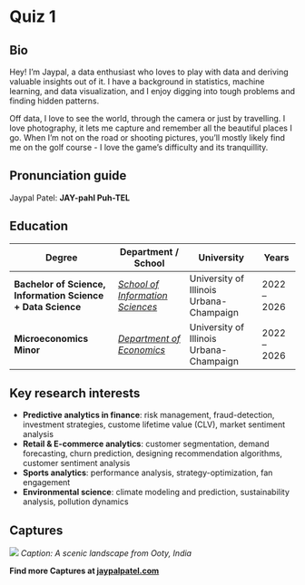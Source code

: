 # Quiz 1

## Bio

Hey! I’m Jaypal, a data enthusiast who loves to play with data and deriving valuable insights out of it. I have a background in statistics, machine learning, and data visualization, and I enjoy digging into tough problems and finding hidden patterns.

Off data, I love to see the world, through the camera or just by travelling. I love photography, it lets me capture and remember all the beautiful places I go. When I’m not on the road or shooting pictures, you’ll mostly likely find me on the golf course - I love the game’s difficulty and its tranquillity.

## Pronunciation guide

Jaypal Patel: **JAY-pahl Puh-TEL**

## Education
| Degree                                      | Department / School                                                                 | University                                   | Years       |
|---------------------------------------------|-------------------------------------------------------------------------------------|----------------------------------------------|-------------|
| **Bachelor of Science, Information Science + Data Science** | [*School of Information Sciences*](https://ischool.illinois.edu) | University of Illinois Urbana-Champaign | 2022 – 2026 |
| **Microeconomics Minor**                    | [*Department of Economics*](https://economics.illinois.edu)                         | University of Illinois Urbana-Champaign | 2022 – 2026 |


## Key research interests

* **Predictive analytics in finance**: risk management, fraud-detection, investment strategies, custome lifetime value (CLV), market sentiment analysis
* **Retail & E-commerce analytics**: customer segmentation, demand forecasting, churn prediction, designing recommendation algorithms, customer sentiment analysis
* **Sports analytics**: performance analysis, strategy-optimization, fan engagement
* **Environmental science**: climate modeling and prediction, sustainability analysis, pollution dynamics

## Captures

![](https://www.jaypalpatel.com/img/ooty/DSC_0101.jpeg)
*Caption: A scenic landscape from Ooty, India*

**Find more Captures at [jaypalpatel.com](https://www.jaypalpatel.com/captures.html)**
